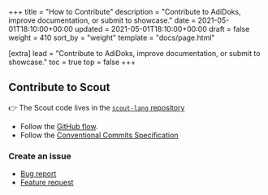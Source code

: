 +++
title = "How to Contribute"
description = "Contribute to AdiDoks, improve documentation, or submit to showcase."
date = 2021-05-01T18:10:00+00:00
updated = 2021-05-01T18:10:00+00:00
draft = false
weight = 410
sort_by = "weight"
template = "docs/page.html"

[extra]
lead = "Contribute to AdiDoks, improve documentation, or submit to showcase."
toc = true
top = false
+++


## Contribute to Scout

👉 The Scout code lives in the [`scout-lang` repository](https://github.com/maxmindlin/scout-lang)

- Follow the [GitHub flow](https://guides.github.com/introduction/flow/).
- Follow the [Conventional Commits Specification](https://www.conventionalcommits.org/en/v1.0.0/)

### Create an issue

- [Bug report](https://github.com/maxmindlin/scout-lang/issues/new?template=bug-report---.md)
- [Feature request](https://github.com/maxmindlin/scout-lang/issues/new?template=feature-request---.md)

